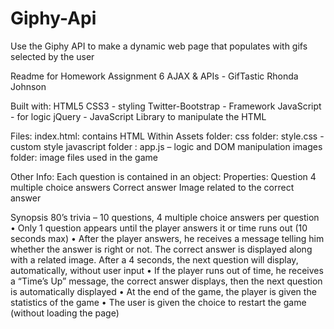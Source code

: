 # Giphy-Api
Use the Giphy API to make a dynamic web page that populates with gifs selected by the user

Readme for Homework Assignment 6
AJAX & APIs - GifTastic
Rhonda Johnson

Built with:
HTML5
CSS3 - styling
Twitter-Bootstrap - Framework
JavaScript - for logic
jQuery - JavaScript Library to manipulate the HTML



Files:
index.html: contains HTML
Within Assets folder: 
	css folder: style.css -custom style
	javascript folder :  app.js – logic and DOM manipulation
	images folder: image files used in the game

Other Info:
Each question is contained in an object:
	Properties: 
	Question
	4 multiple choice answers
	Correct answer
	Image related to the correct answer

Synopsis
80’s trivia – 10 questions, 4 multiple choice answers per question
•	Only 1 question appears until the player answers it or time runs out (10 seconds max)
•	After the player answers, he receives a message telling him whether the answer is right or not.  The correct answer is displayed along with a related image. After a 4 seconds, the next question will display, automatically, without user input
•	If the player runs out of time, he receives a “Time’s Up” message, the correct answer displays, then the next question is automatically displayed
•	At the end of the game, the player is given the statistics of the game
•	The user is given the choice to restart the game (without loading the page)





